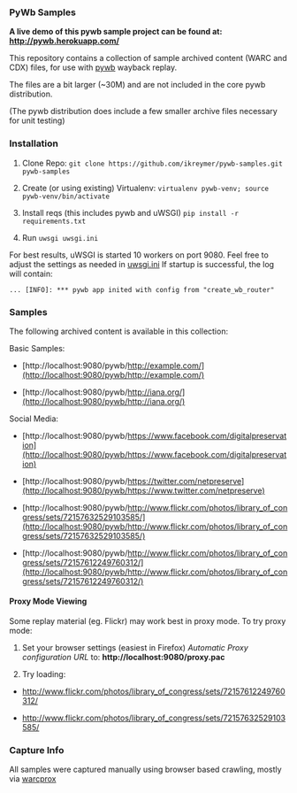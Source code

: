 ### PyWb Samples

**A live demo of this pywb sample project can be found at: http://pywb.herokuapp.com/**

This repository contains a collection of sample archived content (WARC and CDX) files, for use with [pywb](https://github.com/ikreymer/pywb) wayback replay.

The files are a bit larger (~30M) and are not included in the core pywb distribution.

(The pywb distribution does include a few smaller archive files necessary for unit testing)


### Installation


1. Clone Repo: ```git clone https://github.com/ikreymer/pywb-samples.git pywb-samples```

2. Create (or using existing) Virtualenv: ```virtualenv pywb-venv; source pywb-venv/bin/activate```

3. Install reqs (this includes pywb and uWSGI) ```pip install -r requirements.txt```

4. Run ```uwsgi uwsgi.ini```


For best results, uWSGI is started 10 workers on port 9080.
Feel free to adjust the settings as needed in [uwsgi.ini](uwsgi.ini)
If startup is successful, the log will contain:

```... [INFO]: *** pywb app inited with config from "create_wb_router"```

### Samples

The following archived content is available in this collection:

Basic Samples:

* [http://localhost:9080/pywb/http://example.com/](http://localhost:9080/pywb/http://example.com/)

* [http://localhost:9080/pywb/http://iana.org/](http://localhost:9080/pywb/http://iana.org/)

Social Media:

* [http://localhost:9080/pywb/https://www.facebook.com/digitalpreservation](http://localhost:9080/pywb/https://www.facebook.com/digitalpreservation)

* [http://localhost:9080/pywb/https://twitter.com/netpreserve](http://localhost:9080/pywb/https://www.twitter.com/netpreserve)

* [http://localhost:9080/pywb/http://www.flickr.com/photos/library_of_congress/sets/72157632529103585/](http://localhost:9080/pywb/http://www.flickr.com/photos/library_of_congress/sets/72157632529103585/)

* [http://localhost:9080/pywb/http://www.flickr.com/photos/library_of_congress/sets/72157612249760312/](http://localhost:9080/pywb/http://www.flickr.com/photos/library_of_congress/sets/72157612249760312/)


#### Proxy Mode Viewing

Some replay material (eg. Flickr) may work best in proxy mode. To try proxy mode:

1. Set your browser settings (easiest in Firefox) *Automatic Proxy configuration URL* to: **http://localhost:9080/proxy.pac**

2. Try loading:

  * http://www.flickr.com/photos/library_of_congress/sets/72157612249760312/

  * http://www.flickr.com/photos/library_of_congress/sets/72157632529103585/


### Capture Info

All samples were captured manually using browser based crawling, mostly via [warcprox](https://github.com/internetarchive/warcprox/)
